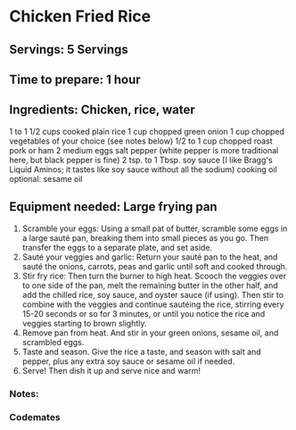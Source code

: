 # Chicken Fried Rice

## Servings: 5 Servings


## Time to prepare: 1 hour

## Ingredients: Chicken, rice, water


1 to 1 1/2 cups cooked plain rice
1 cup chopped green onion
1 cup chopped vegetables of your choice (see notes below)
1/2 to 1 cup chopped roast pork or ham
2 medium eggs
salt
pepper (white pepper is more traditional here, but black pepper is fine)
2 tsp. to 1 Tbsp. soy sauce [I like Bragg's Liquid Aminos; it tastes like soy sauce without all the sodium)
cooking oil
optional: sesame oil


## Equipment needed: Large frying pan

1. Scramble your eggs: Using a small pat of butter, scramble some eggs in a large sauté pan, breaking them into small pieces as you go.  Then transfer the eggs to a separate plate, and set aside.
2. Sauté your veggies and garlic: Return your sauté pan to the heat, and sauté the onions, carrots, peas and garlic until soft and cooked through.
3. Stir fry rice: Then turn the burner to high heat.  Scooch the veggies over to one side of the pan, melt the remaining butter in the other half, and add the chilled rice, soy sauce, and oyster sauce (if using).  Then stir to combine with the veggies and continue sautéing the rice, stirring every 15-20 seconds or so for 3 minutes, or until you notice the rice and veggies starting to brown slightly.
4. Remove pan from heat. And stir in your green onions, sesame oil, and scrambled eggs.
5. Taste and season.  Give the rice a taste, and season with salt and pepper, plus any extra soy sauce or sesame oil if needed.
6. Serve!  Then dish it up and serve nice and warm!

### Notes:



### Codemates #
